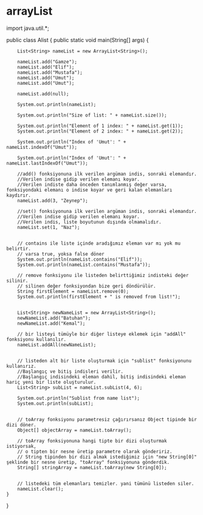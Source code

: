 # arrayList
import java.util.*;

public class Alist {
    public static void main(String[] args) {
       
        List<String> nameList = new ArrayList<String>();
    
        nameList.add("Gamze");
        nameList.add("Elif");
        nameList.add("Mustafa");
        nameList.add("Umut");
        nameList.add("Umut");
   
        nameList.add(null);

        System.out.println(nameList);

        System.out.println("Size of list: " + nameList.size());

        System.out.println("Element of 1 index: " + nameList.get(1));
        System.out.println("Element of 2 index: " + nameList.get(2));

        System.out.println("Index of 'Umut': " + nameList.indexOf("Umut"));

        System.out.println("Index of 'Umut': " + nameList.lastIndexOf("Umut"));

        //add() fonksiyonuna ilk verilen argüman indis, sonraki elemandır.
        //Verilen indise gidip verilen elemanı koyar.
        //Verilen indiste daha önceden tanımlanmış değer varsa, fonksiyondaki elemanı o indise koyar ve geri kalan elemanları kaydırır.
        nameList.add(3, "Zeynep");

        //set() fonksiyonuna ilk verilen argüman indis, sonraki elemandır.
        //Verilen indise gidip verilen elemanı koyar.
        //Verilen indis, liste boyutunun dışında olmamalıdır.
        nameList.set(1, "Naz");


        // contains ile liste içinde aradığımız eleman var mı yok mu belirtir.
        // varsa true, yoksa false döner
        System.out.println(nameList.contains("Elif"));
        System.out.println(nameList.contains("Mustafa"));

        // remove fonksiyonu ile listeden belirttiğimiz indisteki değer silinir.
        // silinen değer fonksiyondan bize geri döndürülür.
        String firstElement = nameList.remove(0);
        System.out.println(firstElement + " is removed from list!");


        List<String> newNameList = new ArrayList<String>();
        newNameList.add("Batuhan");
        newNameList.add("Kemal");

        // bir listeyi tümüyle bir diğer listeye eklemek için "addAll" fonksiyonu kullanılır.
        nameList.addAll(newNameList);


        // listeden alt bir liste oluşturmak için "sublist" fonksiyonunu kullanırız.
        //Başlangıç ve bitiş indisleri verilir.
        //Başlangıç indisindeki eleman dahil, bitiş indisindeki eleman hariç yeni bir liste oluşturulur.
        List<String> subList = nameList.subList(4, 6);

        System.out.println("Sublist from name list");
        System.out.println(subList);


        // toArray fonksiyonu parametresiz çağırırsanız Object tipinde bir dizi döner.
        Object[] objectArray = nameList.toArray();

        // toArray fonksiyonuna hangi tipte bir dizi oluşturmak istiyorsak,
        // o tipten bir nesne üretip parametre olarak göndeririz.
        // String tipinden bir dizi almak istediğimiz için "new String[0]" şeklinde bir nesne üretip, "toArray" fonksiyonuna gönderdik.
        String[] stringArray = nameList.toArray(new String[0]);


        // listedeki tüm elemanları temizler. yani tümünü listeden siler.
        nameList.clear();
    }
}
